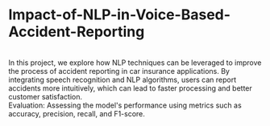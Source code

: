 # Impact-of-NLP-in-Voice-Based-Accident-Reporting
<br>
In this project, we explore how NLP techniques can be leveraged to improve the process of accident reporting in car insurance applications. By integrating speech recognition and NLP algorithms, users can report accidents more intuitively, which can lead to faster processing and better customer satisfaction.

<br>
Evaluation: Assessing the model's performance using metrics such as accuracy, precision, recall, and F1-score.
